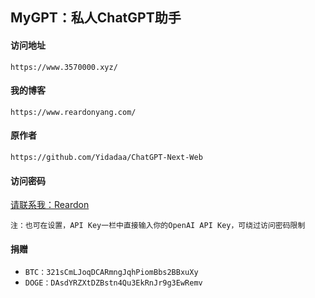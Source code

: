 ## MyGPT：私人ChatGPT助手



#### 访问地址
`https://www.3570000.xyz/`

#### 我的博客
`https://www.reardonyang.com/`

#### 原作者
`https://github.com/Yidadaa/ChatGPT-Next-Web`

#### 访问密码
[请联系我：Reardon](https://twitter.com/ReardonYang)

`注：也可在设置，API Key一栏中直接输入你的OpenAI API Key，可绕过访问密码限制`

#### 捐赠
* `BTC：321sCmLJoqDCARmngJqhPiomBbs2BBxuXy`
* `DOGE：DAsdYRZXtDZBstn4Qu3EkRnJr9g3EwRemv`
